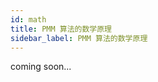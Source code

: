 ```yaml
---
id: math
title: PMM 算法的数学原理
sidebar_label: PMM 算法的数学原理
---
```


coming soon...

<!--  

本篇主要讲述：
一个积分两个二次方程的计算
边界条件的处理（k，input value等）

下一篇主要讲述：
深入介绍算法里的数学

如果不感兴趣可以直接跳到下一节“应用场景”

主要参考：
V1文档里的math一节

-->
